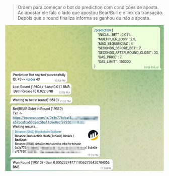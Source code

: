> Ordem para começar o bot do prediction com condições de aposta.
> Ao apostar ele fala o lado que apostou Bear/Bull e o link da transação.
> Depois que o round finaliza informa se ganhou ou não a aposta.

![alt text](https://github.com/lucasccampos/cryptotelegrambot/blob/master/screenshots/prediction/ordem_prediction.jpeg?raw=true)